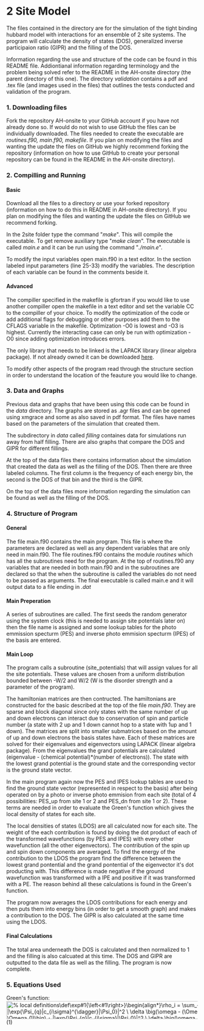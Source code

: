 <html>
<h1>2 Site Model</h1>
<p> The files contained in the directory are for the simulation of the tight binding hubbard model with interactions for an ensemble of 2 site systems. The program will calculate the density of states (DOS), generalized inverse participaion ratio (GIPR) and the filling of the DOS.</p> 
<p>Information regarding the use and structure of the code can be found in this README file. Addiontianal information regarding terminology and the problem being solved refer to the README in the AH-onsite directory (the parent directory of this one). The directory <em>validation</em> contains a pdf and .tex file (and images used in the files) that outlines the tests conducted and validation of the program.</p>
<h3>1. Downloading files</h3>
<p>Fork the repository AH-onsite to your GitHub account if you have not already done so. If would do not wish to use GitHub the files can be individually downloaded. The files needed to create the executable are <em>routines.f90, main.f90, makefile</em>. If you plan on modifying the files and wanting the update the files on GitHub we highly recommend forking the repository (information on how to use GitHub to create your personal repository can be found in the README in the AH-onsite directory). </p>
<h3>2. Compilling and Running</h3>
<h4>Basic</h4>
<p>Download all the files to a directory or use your forked repository (information on how to do this in README in AH-onsite directory). If you plan on modifying the files and wanting the update the files on GitHub we recommend forking. </p>
<p>In the 2site folder type the command "<em>make</em>". This will compile the executable. To get remove auxiliary type "<em>make clean</em>". The executable is called <em>main.e</em> and it can be run using the command "<em>./main.e</em>". </p>
<p>To modify the input variables open main.f90 in a text editor. In the section labeled input parameters (line 25-33) modify the variables. The description of each variable can be found in the comments beside it.
<h4>Advanced</h4>
<p>The compiller specified in the makefile is gfortran if you would like to use another compiller open the makefile in a text editor and set the variable CC to the compiller of your choice. To modify the optimization of the code or add additional flags for debugging or other purposes add them to the CFLAGS variable in the makefile. Optimization -O0 is lowest and -O3 is highest. Currently the interacting case can only be run with optimization -O0 since adding optimization introduces errors.</p>
<p>The only library that needs to be linked is the LAPACK library (linear algebra package). If not already owned it can be downloaded <a href="http://www.netlib.org/lapack/#_lapack_version_3_5_0" target="_blank">here</a>.</p>
<p> To modify other aspects of the program read through the structure section in order to understand the location of the feauture you would like to change. </p>
<h3>3. Data and Graphs</h3>
Previous data and graphs that have been using this code can be found in the <em>data</em> directory. The graphs are stored as .agr files and can be opened using xmgrace and some as also saved in pdf format. The files have names based on the parameters of the simulation that created them. </p> 
<p>The subdirectory in <em>data</em> called <em>filling</em> containes data for simulations run away from half filling. There are also graphs that compare the DOS and GIPR for different fillings.</p>
<p>At the top of the data files there contains information about the simulation that created the data as well as the filling of the DOS. Then there are three labeled columns. The first column is the frequency of each energy bin, the second is the DOS of that bin and the third is the GIPR.</p>
<p>On the top of the data files more information regarding the simulation can be found as well as the filling of the DOS.</p>
<h3>4. Structure of Program</h3>
<h4>General</h4>
The file main.f90 contains the main program. This file is where the parameters are declared as well as any dependent variables that are only need in main.f90. The file routines.f90 contains the module <em>routines</em> which has all the subroutines need for the program. At the top of routines.f90 any variables that are needed in both main.f90 and in the subroutines are declared so that the when the subroutine is called the variables do not need to be passed as arguments. The final executable is called main.e and it will output data to a file ending in <em>.dat</em></p>
<h4>Main Preperation</h4>
<p>A series of subroutines are called. The first seeds the random generator using the system clock (this is needed to assign site potentials later on) then the file name is assigned and some lookup tables for the photo emmission specturm (PES) and inverse photo emmision specturm (IPES) of the basis are entered.</p>
<h4>Main Loop</h4>
<p>The program calls a subroutine (site_potentials) that will assign values for all the site potentials. These values are chosen from a uniform distribution bounded between -W/2 and W/2 (W is the disorder strength and a parameter of the program). </p>
<p>The hamiltonian matrices are then contructed. The hamiltonians are constructed for the basic described at the top of the file <em>main.f90</em>. They are sparse and block diagonal since only states with the same number of up and down electrons can interact due to conservation of spin and particle number (a state with 2 up and 1 down cannot hop to a state with 1up and 1 down). The matrices are split into smaller submatrices based on the amount of up and down electrons the basis states have. Each of these matrices are solved for their eigenvalues and eigenvectors using LAPACK (linear algebra package). From the eigenvalues the grand potentials are calculated (eigenvalue - (chemical potential)*(number of electrons)). The state with the lowest grand potential is the ground state and the corresponding vector is the ground state vector. </p>
<p> In the main program again now the PES and IPES lookup tables are used to find the ground state vector (represented in respect to the basis) after being operated on by a photo or inverse photo emmision from each site (total of 4 possibilities: PES_up from site 1 or 2 and PES_dn from site 1 or 2). These terms are needed in order to evaluate the Green's function which gives the local density of states for each site.</p>
<p>The local densities of states (LDOS) are all calculated now for each site. The weight of the each contribution is found by doing the dot product of each of the transformed wavefunctions (by PES and IPES) with every other wavefunction (all the other eigenvectors). The contribution of the spin up and spin down components are averaged. To find the energy of the contribution to the LDOS the program find the difference between the lowest grand pontential and the grand pontential of the eigenvector it's dot producting with. This difference is made negative if the ground wavefunction was transformed with a IPE and positive if it was transformed with a PE. The reason behind all these calculations is found in the Green's function.</p>
<p> The program now averages the LDOS contributions for each energy and then puts them into energy bins (in order to get a smooth graph) and makes a contribution to the DOS. The GIPR is also calculated at the same time using the LDOS.</p>
<h4>Final Calculations</h4>
<p>The total area underneath the DOS is calculated and then normalized to 1 and the filling is also calcuated at this time. The DOS and GIPR are outputted to the data file as well as the filling. The program is now complete.</p>
<h3>5. Equations Used</h3>
Green's function: <img src="http://www.sciweavers.org/tex2img.php?eq=%0A%25%20local%20definitions%0A%5Cdef%5Cexp%231%7B%5Cleft%3C%231%5Cright%3E%7D%0A%5Cbegin%7Balign%2A%7D%0A%5Crho_i%20%3D%20%5Csum_%7B%5Csigma%2Cq%7D%5Cbigg%28%20%7C%5Cexp%7B%5CPsi_%7Bq%7D%7Cc_%7Bi%5Csigma%7D%5E%7B%5Cdagger%7D%7C%5CPsi_0%7D%7C%5E2%20%5C%20%5Cdelta%20%5Cbig%28%5Comega%20-%20%28%5COmega_q%20-%20%5COmega_0%29%5Cbig%29%20%2B%20%7C%5Cexp%7B%5CPsi_%7Bq%7D%7Cc_%7Bi%5Csigma%7D%7C%5CPsi_0%7D%7C%5E2%20%5C%20%5Cdelta%20%5Cbig%28%5Comega%20%2B%20%28%5COmega_q%20-%20%5COmega_0%29%5Cbig%29%20%5Cbigg%29%0A%5Cend%7Balign%2A%7D&bc=White&fc=Black&im=jpg&fs=12&ff=arev&edit=0" align="center" border="0" alt="% local definitions\def\exp#1{\left<#1\right>}\begin{align*}\rho_i = \sum_{\sigma,q}\bigg( |\exp{\Psi_{q}|c_{i\sigma}^{\dagger}|\Psi_0}|^2 \ \delta \big(\omega - (\Omega_q - \Omega_0)\big) + |\exp{\Psi_{q}|c_{i\sigma}|\Psi_0}|^2 \ \delta \big(\omega + (\Omega_q - \Omega_0)\big) \bigg)\end{align*}" width="635" height="47" /> (1)
</html>
